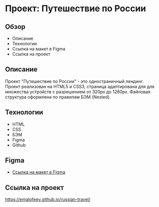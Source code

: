 # Проект: Путешествие по России

## Обзор

* Описание
* Технологии
* Ссылка на макет в Figma
* Cсылка на проект

## Описание

Проект "Путешествие по России" - это одностраничный лендинг. Проект реализован на HTML5 и CSS3, страница адаптирована для для множества устройств с разрешением от 320px до 1280px. Файловая структура оформлена по правилам БЭМ (Nested).


## Технологии

* HTML
* CSS
* БЭМ
* Figma
* Github

## Figma

* [Ссылка на макет в Figma](https://www.figma.com/file/5S2WSbEFL6awjVWJ0NWL8Q/Sprint-3_-Russia-_-desktop-mobile?node-id=28503%3A0)

## Cсылка на проект

https://emalofeev.github.io/russian-travel/
